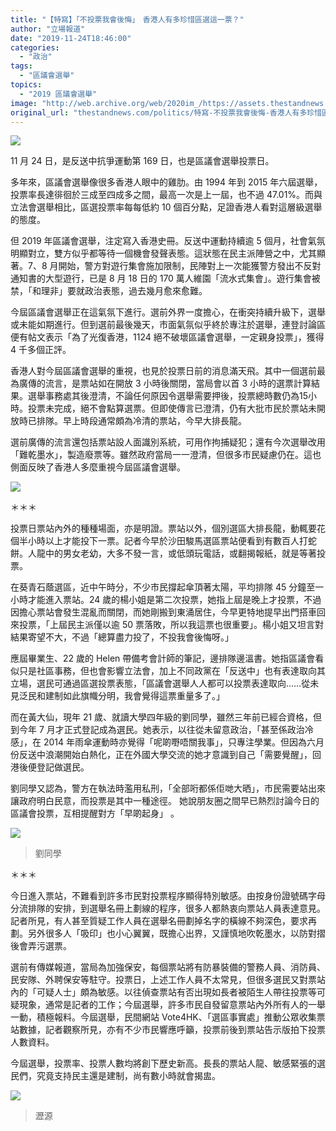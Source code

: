 ```yaml
---
title: "【特寫】「不投票我會後悔」　香港人有多珍惜區選這一票？"
author: "立場報道"
date: "2019-11-24T18:46:00"
categories:
  - "政治"
tags:
  - "區議會選舉"
topics:
  - "2019 區議會選舉"
image: "http://web.archive.org/web/2020im_/https://assets.thestandnews.com/media/photos/Untitled-1-09_UgtLy_w41nvK8.png"
original_url: "thestandnews.com/politics/特寫-不投票我會後悔-香港人有多珍惜區選這一票"
---
```

![](http://web.archive.org/web/2020im_/https://assets.thestandnews.com/media/photos/Untitled-1-09_UgtLy_w41nvK8.png)

11 月 24 日，是反送中抗爭運動第 169 日，也是區議會選舉投票日。

多年來，區議會選舉像很多香港人眼中的雞肋。由 1994 年到 2015 年六屆選舉，投票率長達徘徊於三成至四成多之間，最高一次是上一屆，也不過 47.01%。而與立法會選舉相比，區選投票率每每低約 10 個百分點，足證香港人看對這層級選舉的態度。

但 2019 年區議會選舉，注定寫入香港史冊。反送中運動持續逾 5 個月，社會氣氛明顯對立，雙方似乎都等待一個機會發聲表態。這狀態在民主派陣營之中，尤其顯著。7、8 月開始，警方對遊行集會施加限制，民陣對上一次能獲警方發出不反對通知書的大型遊行，已是 8 月 18 日的 170 萬人維園「流水式集會」。遊行集會被禁，「和理非」要就政治表態，過去幾月愈來愈難。

今屆區議會選舉正在這氣氛下進行。選前外界一度擔心，在衝突持續升級下，選舉或未能如期進行。但到選前最後幾天，市面氣氛似乎終於專注於選舉，連登討論區便有帖文表示「為了光復香港，1124 絕不破壞區議會選舉，一定親身投票」，獲得 4 千多個正評。

香港人對今屆區議會選舉的重視，也見於投票日前的消息滿天飛。其中一個選前最為廣傳的流言，是票站如在開放 3 小時後關閉，當局會以首 3 小時的選票計算結果。選舉事務處其後澄清，不論任何原因令選舉需要押後，投票總時數仍為15小時。投票未完成，絕不會點算選票。但即使傳言已澄清，仍有大批市民於票站未開放時已排隊。早上時段通常頗為冷清的票站，今早大排長龍。

選前廣傳的流言還包括票站設人面識別系統，可用作拘捕疑犯；還有今次選舉改用「難乾墨水」，製造廢票等。雖然政府當局一一澄清，但很多市民疑慮仍在。這也側面反映了香港人多麼重視今屆區議會選舉。

![](http://web.archive.org/web/2020im_/https://assets.thestandnews.com/media/photos/75336418_10156504777047056_8931517447039614976_o_9ZoxF_VIorgr9.jpg)

＊＊＊

投票日票站內外的種種場面，亦是明證。票站以外，個別選區大排長龍，動輒要花個半小時以上才能投下一票。記者今早於沙田駿馬選區票站便看到有數百人打蛇餅。人龍中的男女老幼，大多不發一言，或低頭玩電話，或翻揭報紙，就是等著投票。

在葵青石蔭選區，近中午時分，不少市民撐起傘頂著太陽，平均排隊 45 分鐘至一小時才能進入票站。24 歲的楊小姐是第二次投票，她指上屆是晚上才投票，不過因擔心票站會發生混亂而關閉，而她剛搬到東涌居住，今早更特地提早出門搭車回來投票，「上屆民主派僅以逾 50 票落敗，所以我這票也很重要」。楊小姐又坦言對結果寄望不大，不過「總算盡力投了，不投我會後悔呀。」

應屆畢業生、22 歲的 Helen 帶備考會計師的筆記，邊排隊邊溫書。她指區議會看似只是社區事務，但也會影響立法會，加上不同政黨在「反送中」也有表達取向其立場，選民可通過區選投票表態，「區議會選舉人人都可以投票表達取向……從未見泛民和建制如此旗幟分明，我會覺得這票重量多了。」

而在黃大仙，現年 21 歲、就讀大學四年級的劉同學，雖然三年前已經合資格，但到今年 7 月才正式登記成為選民。她表示，以往從未留意政治，「甚至係政治冷感」，在 2014 年雨傘運動時亦覺得「呢啲嘢唔關我事」，只專注學業。但因為六月份反送中浪潮開始白熱化，正在外國大學交流的她才意識到自己「需要覺醒」，回港後便登記做選民。

劉同學又認為，警方在執法時濫用私刑，「全部哘都係佢哋大晒」，市民需要站出來讓政府明白民意，而投票是其中一種途徑。 她說朋友圈之間早已熱烈討論今日的區議會投票，互相提醒對方「早啲起身」 。

![](http://web.archive.org/web/2020im_/https://assets.thestandnews.com/media/photos/de949be3-828b-47ef-8411-6bf4fd8d3dbb_tjSKS_e6Nhk5x.jpg)
> 劉同學

＊＊＊

今日進入票站，不難看到許多市民對投票程序顯得特別敏感。由按身份證號碼字母分流排隊的安排，到選舉名冊上劃線的程序，很多人都熱衷向票站人員表達意見。記者所見，有人甚至質疑工作人員在選舉名冊劃掉名字的橫線不夠深色，要求再劃。另外很多人「吸印」也小心翼翼，既擔心出界，又謹慎地吹乾墨水，以防對摺後會弄污選票。

選前有傳媒報道，當局為加強保安，每個票站將有防暴裝備的警務人員、消防員、民安隊、外聘保安等駐守。投票日，上述工作人員不太常見，但很多選民又對票站內的「可疑人士」頗為敏感。以往偵查票站有否出現如長者被陌生人帶往投票等可疑現象，通常是記者的工作；今屆選舉，許多市民自發留意票站內外所有人的一舉一動，積極報料。今屆選舉，民間網站 Vote4HK、「選區事實處」推動公眾收集票站數據，記者觀察所見，亦有不少市民響應呼籲，投票前後到票站告示版拍下投票人數資料。

今屆選舉，投票率、投票人數均將創下歷史新高。長長的票站人龍、敏感緊張的選民們，究竟支持民主還是建制，尚有數小時就會揭盅。

![](http://web.archive.org/web/2020im_/https://assets.thestandnews.com/media/photos/78211166_10163084897630019_8138744321890320384_o_2VXbU_Um0hI9x.jpg)
> 瀝源